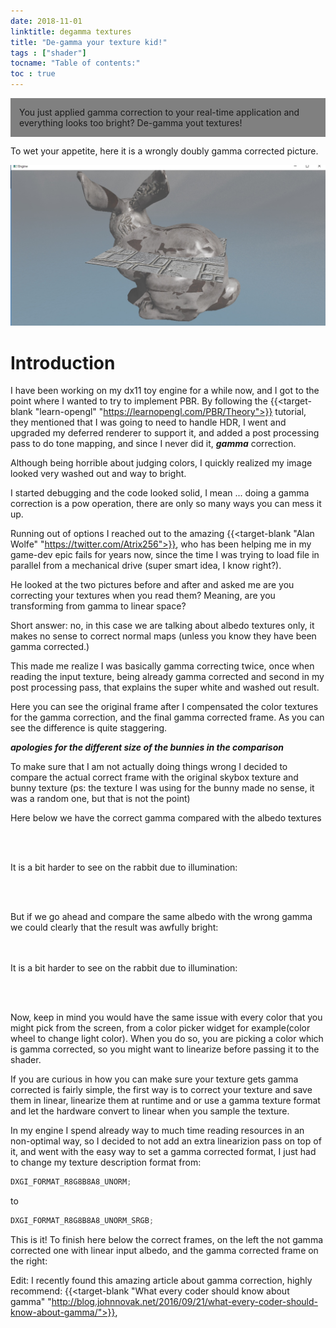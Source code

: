 ```yaml
---
date: 2018-11-01
linktitle: degamma textures 
title: "De-gamma your texture kid!"
tags : ["shader"]
tocname: "Table of contents:"
toc : true
---
```


<p style="background:gray;padding: 1em;">
You just applied gamma correction to your real-time application
and everything looks too bright? De-gamma yout textures!
</p>


To wet your appetite, here it is a wrongly doubly gamma corrected picture.

![intro](../images/08_gamma/wrongGamma.jpg)


# Introduction

I have been working on my dx11 toy engine for a while now, 
and I got to the point where I wanted to try to implement
PBR. By following the 
{{<target-blank "learn-opengl" "https://learnopengl.com/PBR/Theory">}} 
tutorial, they mentioned that I was going to need to handle HDR, I went and upgraded
my deferred renderer to support it, and added a post processing
pass to do tone mapping, and since I never did it, ***gamma*** correction.

Although being horrible about judging colors, I quickly realized my
image looked very washed out and way to bright.

I started debugging and the code looked solid, I mean ... doing
a gamma correction is a pow operation, there are only so many
ways you can mess it up.

Running out of options I reached out to the amazing 
{{<target-blank "Alan Wolfe" "https://twitter.com/Atrix256">}}, 
who has been helping me in my game-dev epic fails for years now, 
since the time I was trying to load file in parallel from a 
mechanical drive (super smart idea, I know right?).

He looked at the two pictures before and after and asked me
are you correcting your textures when you read them? Meaning, 
are you transforming from gamma to linear space?

Short answer: no, in this case we are talking about albedo
textures only, it makes no sense to correct normal maps  (unless you know
they have been gamma corrected.)

This made me realize I was basically gamma correcting twice,
once when reading the input texture, being already gamma corrected
and second in my post processing pass, 
that explains the super white and washed out result.

Here you can see the original frame after I compensated the color
textures for the gamma correction, and the final gamma corrected
frame. As you can see the difference is quite staggering.

<div class='vue'>
  <vue-compare-image 
		left-image="/images/08_gamma/wrongGamma.jpg" 
		right-image="/images/08_gamma/correctGamma.jpg" />
</div>

***apologies for the different size of the bunnies in the comparison***

To make sure that I am not actually doing things wrong I decided to compare the actual 
correct frame with the original skybox texture and bunny texture 
(ps: the texture I was using for the bunny made no sense, it was a random one, but that is not the point)

Here below we have the correct gamma compared with the albedo textures


<div class='vue'>
  <vue-compare-image 
		left-image="/images/08_gamma/correctGamma.jpg" 
		right-image="/images/08_gamma/skybox.jpg" />
</div>

<br><br>


It is a bit harder to see on the rabbit due to illumination:

<div class='vue'>
  <vue-compare-image 
		left-image="/images/08_gamma/correctGamma.jpg" 
		right-image="/images/08_gamma/armorColor.jpg" />
</div>

<br><br>

But if we go ahead and compare the same albedo with the wrong gamma we could clearly
that the result was awfully bright:


<div class='vue'>
  <vue-compare-image 
		left-image="/images/08_gamma/wrongGamma.jpg" 
		right-image="/images/08_gamma/skybox.jpg" />
</div>

<br><br>
It is a bit harder to see on the rabbit due to illumination:

<div class='vue'>
  <vue-compare-image 
		left-image="/images/08_gamma/wrongGamma.jpg" 
		right-image="/images/08_gamma/armorColor.jpg" />
</div>

<br><br>

Now, keep in mind you would have the same issue with every color that you might pick from the screen,
from a color picker widget for example(color wheel to change light color). 
When you do so, you are picking a color which is gamma corrected, so you
might want to linearize before passing it to the shader.

If you are curious in how you can make sure your texture gets gamma corrected is fairly simple,
the first way is to correct your texture and save them in linear, linearize them at runtime and or 
use a gamma texture format and let the hardware convert to linear when you sample the texture.

In my engine I spend already way to much time reading resources in an non-optimal way, so 
I decided to not add an extra linearizion pass on top of it, and went with the easy way to set 
a gamma corrected format, I just had to change my texture description format from:

```c++
DXGI_FORMAT_R8G8B8A8_UNORM;
```

to

```c++
DXGI_FORMAT_R8G8B8A8_UNORM_SRGB;

```

This is it! To finish here below the correct frames, on the left the not gamma corrected one with linear 
input albedo, and the gamma corrected frame on the right:

<div class='vue'>
  <vue-compare-image 
		left-image="/images/08_gamma/noGamma.jpg" 
		right-image="/images/08_gamma/correctGamma.jpg" />
</div>


Edit:
I recently found this amazing article about gamma correction, highly recommend:
{{<target-blank "What every coder should know about gamma" "http://blog.johnnovak.net/2016/09/21/what-every-coder-should-know-about-gamma/">}}, 

